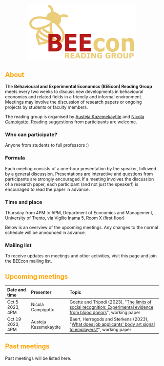 <p align="center"><img src="Beecon_prova.png" width="70%"></p>

## <span style="color:orange"> About </span> 

The **Behavioural and Experimental Economics (BEEcon) Reading Group** meets every two weeks to discuss new developments in behavioural economics and related fields in a friendly and informal environment. Meetings may involve the discussion of research papers or ongoing projects by students or faculty members.

The reading group is organised by [Austeja Kazemekaytite](mailto:a.kazemekaityte@unitn.it?subject=BEEcon%20Reading%20Group) and [Nicola Campigotto](mailto:nicola.campigotto@unitn.it?subject=BEEcon%20Reading%20Group). Reading suggestions from participants are welcome.

### Who can participate?

Anyone from students to full professors :)

### Formula

Each meeting consists of a one-hour presentation by the speaker, followed by a general discussion. Presentations are interactive and questions from participants are strongly encouraged. If a meeting involves the discussion of a research paper, each participant (and not just the speaker!) is encouraged to read the paper in advance.

### Time and place

Thursday from 4PM to 5PM, Department of Economics and Management, University of Trento, via Vigilio Inama 5, Room X (first floor)

Below is an overview of the upcoming meetings. Any changes to the normal schedule will be announced in advance.

### Mailing list

To receive updates on meetings and other activities, visit this page and join the BEEcon mailing list.

## <span style="color:orange"> Upcoming meetings </span>  

| **Date and time** | **Presenter** | **Topic** |
|:---|:---|:---|
| Oct 5 2023, 4PM | Nicola Campigotto | Goette and Tripodi (2023), "[The limits of social recognition: Experimental evidence from blood donors](https://www.egontripodi.com/papers/recognition.pdf)", working paper |
| Oct 19 2023, 4PM | Austeja Kazemekaytite | Baert, Herregods and Sterkens (2023), "[What does job applicants' body art signal to employers?](https://docs.iza.org/dp16311.pdf)", working paper |


## <span style="color:orange"> Past meetings </span>  

Past meetings will be listed here.
